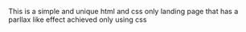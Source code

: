 This is a simple and unique html and css only landing page that has a parllax like effect achieved only using css
